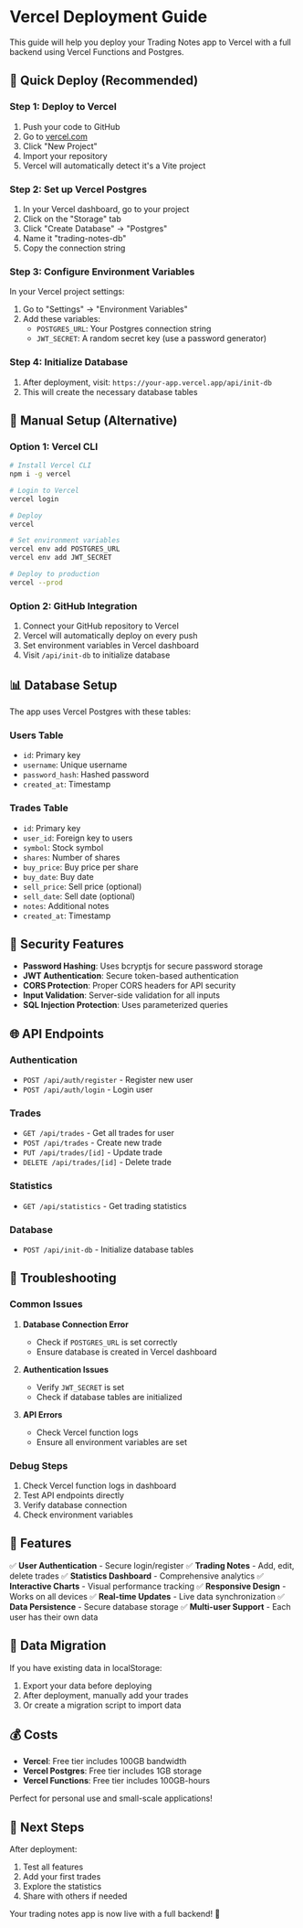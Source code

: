 # Vercel Deployment Guide

This guide will help you deploy your Trading Notes app to Vercel with a full backend using Vercel Functions and Postgres.

## 🚀 **Quick Deploy (Recommended)**

### Step 1: Deploy to Vercel
1. Push your code to GitHub
2. Go to [vercel.com](https://vercel.com)
3. Click "New Project"
4. Import your repository
5. Vercel will automatically detect it's a Vite project

### Step 2: Set up Vercel Postgres
1. In your Vercel dashboard, go to your project
2. Click on the "Storage" tab
3. Click "Create Database" → "Postgres"
4. Name it "trading-notes-db"
5. Copy the connection string

### Step 3: Configure Environment Variables
In your Vercel project settings:
1. Go to "Settings" → "Environment Variables"
2. Add these variables:
   - `POSTGRES_URL`: Your Postgres connection string
   - `JWT_SECRET`: A random secret key (use a password generator)

### Step 4: Initialize Database
1. After deployment, visit: `https://your-app.vercel.app/api/init-db`
2. This will create the necessary database tables

## 🔧 **Manual Setup (Alternative)**

### Option 1: Vercel CLI
```bash
# Install Vercel CLI
npm i -g vercel

# Login to Vercel
vercel login

# Deploy
vercel

# Set environment variables
vercel env add POSTGRES_URL
vercel env add JWT_SECRET

# Deploy to production
vercel --prod
```

### Option 2: GitHub Integration
1. Connect your GitHub repository to Vercel
2. Vercel will automatically deploy on every push
3. Set environment variables in Vercel dashboard
4. Visit `/api/init-db` to initialize database

## 📊 **Database Setup**

The app uses Vercel Postgres with these tables:

### Users Table
- `id`: Primary key
- `username`: Unique username
- `password_hash`: Hashed password
- `created_at`: Timestamp

### Trades Table
- `id`: Primary key
- `user_id`: Foreign key to users
- `symbol`: Stock symbol
- `shares`: Number of shares
- `buy_price`: Buy price per share
- `buy_date`: Buy date
- `sell_price`: Sell price (optional)
- `sell_date`: Sell date (optional)
- `notes`: Additional notes
- `created_at`: Timestamp

## 🔐 **Security Features**

- **Password Hashing**: Uses bcryptjs for secure password storage
- **JWT Authentication**: Secure token-based authentication
- **CORS Protection**: Proper CORS headers for API security
- **Input Validation**: Server-side validation for all inputs
- **SQL Injection Protection**: Uses parameterized queries

## 🌐 **API Endpoints**

### Authentication
- `POST /api/auth/register` - Register new user
- `POST /api/auth/login` - Login user

### Trades
- `GET /api/trades` - Get all trades for user
- `POST /api/trades` - Create new trade
- `PUT /api/trades/[id]` - Update trade
- `DELETE /api/trades/[id]` - Delete trade

### Statistics
- `GET /api/statistics` - Get trading statistics

### Database
- `POST /api/init-db` - Initialize database tables

## 🚨 **Troubleshooting**

### Common Issues

1. **Database Connection Error**
   - Check if `POSTGRES_URL` is set correctly
   - Ensure database is created in Vercel dashboard

2. **Authentication Issues**
   - Verify `JWT_SECRET` is set
   - Check if database tables are initialized

3. **API Errors**
   - Check Vercel function logs
   - Ensure all environment variables are set

### Debug Steps

1. Check Vercel function logs in dashboard
2. Test API endpoints directly
3. Verify database connection
4. Check environment variables

## 📱 **Features**

✅ **User Authentication** - Secure login/register
✅ **Trading Notes** - Add, edit, delete trades
✅ **Statistics Dashboard** - Comprehensive analytics
✅ **Interactive Charts** - Visual performance tracking
✅ **Responsive Design** - Works on all devices
✅ **Real-time Updates** - Live data synchronization
✅ **Data Persistence** - Secure database storage
✅ **Multi-user Support** - Each user has their own data

## 🔄 **Data Migration**

If you have existing data in localStorage:
1. Export your data before deploying
2. After deployment, manually add your trades
3. Or create a migration script to import data

## 💰 **Costs**

- **Vercel**: Free tier includes 100GB bandwidth
- **Vercel Postgres**: Free tier includes 1GB storage
- **Vercel Functions**: Free tier includes 100GB-hours

Perfect for personal use and small-scale applications!

## 🎯 **Next Steps**

After deployment:
1. Test all features
2. Add your first trades
3. Explore the statistics
4. Share with others if needed

Your trading notes app is now live with a full backend! 🎉
